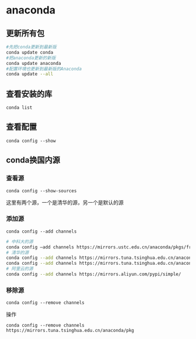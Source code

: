 # anaconda

## 更新所有包

```bash
#先把conda更新到最新版
conda update conda
#把anaconda更新的新版
conda update anaconda
#配置环境也更新到最新版的Anaconda
conda update --all
```



## 查看安装的库

`conda list`

## 查看配置

`conda config --show`

## conda换国内源

### 查看源

`conda config --show-sources`

这里有两个源，一个是清华的源，另一个是默认的源

### 添加源

`conda config --add channels`

```bash
# 中科大的源
conda config –add channels https://mirrors.ustc.edu.cn/anaconda/pkgs/free/
# 清华的源
conda config --add channels https://mirrors.tuna.tsinghua.edu.cn/anaconda/pkgs/free/
conda config --add channels https://mirrors.tuna.tsinghua.edu.cn/anaconda/pkgs/main/
# 阿里云的源
conda config --add channels https://mirrors.aliyun.com/pypi/simple/
```

### 移除源

`conda config --remove channels`

操作

`conda config --remove channels https://mirrors.tuna.tsinghua.edu.cn/anaconda/pkg`
